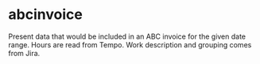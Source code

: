 # abcinvoice
Present data that would be included in an ABC invoice for the given date range.  Hours are read from Tempo.  Work description and grouping comes from Jira.
